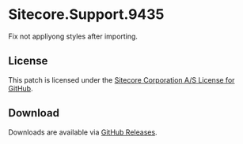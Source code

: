 # Sitecore.Support.9435
Fix not appliyong styles after importing.

## License  
This patch is licensed under the [Sitecore Corporation A/S License for GitHub](https://github.com/sitecoresupport/Sitecore.Support.9435/blob/master/LICENSE).  

## Download  
Downloads are available via [GitHub Releases](https://github.com/sitecoresupport/Sitecore.Support.9435/releases).  
